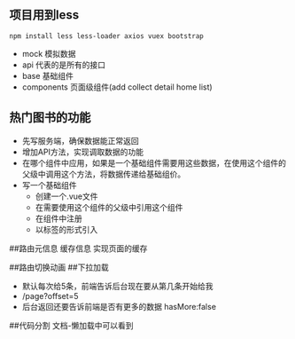 ## 项目用到less
```
npm install less less-loader axios vuex bootstrap
```

- mock  模拟数据
- api   代表的是所有的接口
- base  基础组件
- components  页面级组件(add collect detail home list) 

## 热门图书的功能
- 先写服务端，确保数据能正常返回
- 增加API方法，实现调取数据的功能
- 在哪个组件中应用，如果是一个基础组件需要用这些数据，在使用这个组件的父级中调用这个方法，将数据传递给基础组价。
- 写一个基础组件
    - 创建一个.vue文件
    - 在需要使用这个组件的父级中引用这个组件
    - 在组件中注册
    - 以标签的形式引入

##路由元信息
    缓存信息
    实现页面的缓存

##路由切换动画
##下拉加载
- 默认每次给5条，前端告诉后台现在要从第几条开始给我
- /page?offset=5
- 后台返回还要告诉前端是否有更多的数据  hasMore:false

##代码分割
文档-懒加载中可以看到


